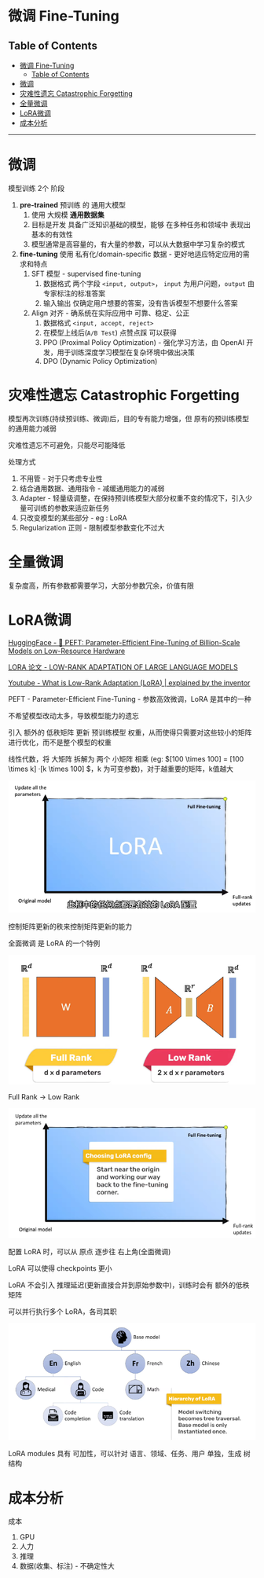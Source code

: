 # 微调 Fine-Tuning

## Table of Contents

- [微调 Fine-Tuning](#微调-fine-tuning)
  - [Table of Contents](#table-of-contents)
- [微调](#微调)
- [灾难性遗忘 Catastrophic Forgetting](#灾难性遗忘-catastrophic-forgetting)
- [全量微调](#全量微调)
- [LoRA微调](#lora微调)
- [成本分析](#成本分析)

---

# 微调

模型训练 2个 阶段
1. **pre-trained** 预训练 的 通用大模型
   1. 使用 大规模 **通用数据集**
   2. 目标是开发 具备广泛知识基础的模型，能够 在多种任务和领域中 表现出基本的有效性
   3. 模型通常是高容量的，有大量的参数，可以从大数据中学习复杂的模式
2. **fine-tuning** 使用 私有化/domain-specific 数据 - 更好地适应特定应用的需求和特点
   1. SFT 模型 - supervised fine-tuning
      1. 数据格式 两个字段 `<input, output>`， `input` 为用户问题，`output` 由专家标注的标准答案
      2. 输入输出 仅确定用户想要的答案，没有告诉模型不想要什么答案
   2. Align 对齐 - 确系统在实际应用中 可靠、稳定、公正
      1. 数据格式 `<input, accept, reject>`
      2. 在模型上线后(`A/B Test`) 点赞点踩 可以获得
      3. PPO (Proximal Policy Optimization) - 强化学习方法，由 OpenAI 开发，用于训练深度学习模型在复杂环境中做出决策
      4. DPO (Dynamic Policy Optimization)


# 灾难性遗忘 Catastrophic Forgetting

模型再次训练(持续预训练、微调)后，目的专有能力增强，但 原有的预训练模型的通用能力减弱

灾难性遗忘不可避免，只能尽可能降低

处理方式
1. 不用管 - 对于只考虑专业性
2. 结合通用数据、通用指令 - 减缓通用能力的减弱
3. Adapter - 轻量级调整，在保持预训练模型大部分权重不变的情况下，引入少量可训练的参数来适应新任务
4. 只改变模型的某些部分 - eg : LoRA
5. Regularization 正则 - 限制模型参数变化不过大


# 全量微调

复杂度高，所有参数都需要学习，大部分参数冗余，价值有限



# LoRA微调

[HuggingFace - 🤗 PEFT: Parameter-Efficient Fine-Tuning of Billion-Scale Models on Low-Resource Hardware](https://huggingface.co/blog/zh/peft)

[LORA 论文 - LOW-RANK ADAPTATION OF LARGE LANGUAGE MODELS](./Paper/LoRA.pdf)

[Youtube - What is Low-Rank Adaptation (LoRA) | explained by the inventor](https://www.youtube.com/watch?v=DhRoTONcyZE)

PEFT - Parameter-Efficient Fine-Tuning - 参数高效微调，LoRA 是其中的一种

不希望模型改动太多，导致模型能力的遗忘

引入 额外的 低秩矩阵 更新 预训练模型 权重，从而使得只需要对这些较小的矩阵进行优化，而不是整个模型的权重

线性代数，将 大矩阵 拆解为 两个 小矩阵 相乘 (eg: $[100 \times 100] = [100 \times k] ·[k \times 100] $，k 为可变参数)，对于越重要的矩阵，k值越大

![](Pics/ft001.png)

控制矩阵更新的秩来控制矩阵更新的能力

全面微调 是 LoRA 的一个特例

![](Pics/ft002.png)

Full Rank -> Low Rank

![](Pics/ft003.png)

配置 LoRA 时，可以从 原点 逐步往 右上角(全面微调)

LoRA 可以使得 checkpoints 更小

LoRA 不会引入 推理延迟(更新直接合并到原始参数中)，训练时会有 额外的低秩矩阵

可以并行执行多个 LoRA，各司其职

![](Pics/ft004.png)

LoRA modules 具有 可加性，可以针对 语言、领域、任务、用户 单独，生成 树结构



# 成本分析


成本
1. GPU
2. 人力
3. 推理
4. 数据(收集、标注) - 不确定性大

